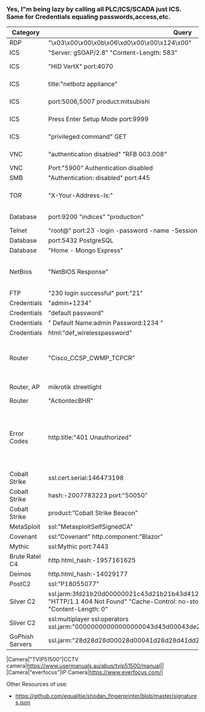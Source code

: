 ### Yes, I"m being lazy by calling all PLC/ICS/SCADA just ICS. Same for Credentials equaling passwords,access,etc.

|Category|Query|Explanation|More|
|----|----|----|----|
|RDP|"\x03\x00\x00\x0b\x06\xd0\x00\x00\x124\x00"|Windows RDP. Usually protected by a 2nd login||
|ICS|"Server: gSOAP/2.8" "Content-Length: 583"|Charging stations for EV||
|ICS|"HID VertX" port:4070|networked access controller with a multi-door access control panel|https://www.hidglobal.com/products/v10000|
|ICS|title:"netbotz appliance"|Used to control building automation or network closets|https://www.apc.com/us/en/product-range/61832-netbotz-400/|
|ICS|port:5006,5007 product:mitsubishi|CPU # identifies the model of the PLC. |[https://www.tkkcorporation.com/mitsubishi/q-series-plc.htm](https://emea.mitsubishielectric.com/fa/products/cnt/plc/plcq/cpu/cpu/q03udvcpu.html#downloads)|
|ICS|Press Enter Setup Mode port:9999|Lantronix devices with admin interface open, NO PASSWORD required.|https://www.lantronix.com/products-class/serial-to-ethernet-device-servers/|
|ICS|"privileged command" GET|Damn fuel pump connected to the internet allowing access to its command line interface...||
|VNC|"authentication disabled" "RFB 003.008"|VNC ... version 3.3?. Regardless, no authentication|https://www.exploit-db.com/exploits/36932|
|VNC|Port:"5900" Authentication disabled|Also VNC with no authentication||
|SMB|"Authentication: disabled" port:445|SMB with no authentication||
|TOR|"X-Your-Address-Is:"|Can also use http.title:"This is a Tor Exit Router" or http.title:"Onion router" as well but this capture more of them in one search.||
|Database|port:9200 "indices" "production"|Elastic Search critical indices are accessible to the internet|https://www.elastic.co/guide/en/elasticsearch/reference/current/important-settings.html|
|Telnet|"root@" port:23 -login -password -name -Session|already logged in as root...||
|Database|port:5432 PostgreSQL|PostgreSQL database||
|Database|"Home - Mongo Express"|Open Mongo Express Panels||
|NetBios|"NetBIOS Response"|NetBIOS service running and accessible on the Internet. These services have the potential to be used in amplification attacks by criminals that wish to perform denial of service attacks.|https://www.chrislockard.net/posts/netbios-name-spoofing-and-smb/|
|FTP|"230 login successful" port:"21"|FTP services without logins||
|Credentials|"admin+1234"|Default credentials listed in banner||
|Credentials| "default password"|Default credentials. Normally hacked||
|Credentials|" Default  Name:admin  Password:1234 "|Default credentials. Normally hacked||
|Credentials|html:"def_wirelesspassword"|default credentials again.||
|Router|"Cisco_CCSP_CWMP_TCPCR"|The cookie usually gives away version and path information. use banner grabbing in order to find network hosts that are running versions of applications and operating systems with known exploits |https://www.cisco.com/c/en/us/products/cloud-systems-management/media-gateway-controller-node-manager/index.html|
|Router, AP|mikrotik streetlight|Let's cry together. These are street lights that are also access points ...|
|Router|"ActiontecBHR"|Actiontech routers|passwords for different modles are here: https://portforward.com/actiontec/passwords/|
|Error Codes|http.title:"401 Unauthorized" |The server generating a 401 response MUST send a WWW-Authenticate header field containing at least one challenge applicable to the target resource. I normally combine this with negation to remove unwanted hits, use ports or county codes. The point to this search is authenication was POSSIBLE but didn't happen because the wrong thing was sent.|https://kinsta.com/knowledgebase/401-error/
|Cobalt Strike|ssl.cert.serial:146473198|Default SSL cert||
|Cobalt Strike|hash:-2007783223 port:”50050″|Hash for Cobalt Strike and its port||
|Cobalt Strike|product:”Cobalt Strike Beacon”||Just by name, because ...|https://github.com/MichaelKoczwara/Awesome-CobaltStrike-Defence|
|MetaSploit|ssl:"MetasploitSelfSignedCA"||https://medium.com/@michaelkoczwara/hunting-c2-with-shodan-223ca250d06f|
|Covenant|ssl:”Covenant” http.component:”Blazor”||https://medium.com/@michaelkoczwara/hunting-c2-with-shodan-223ca250d06f|
|Mythic|ssl:Mythic port:7443||https://medium.com/@michaelkoczwara/hunting-c2-with-shodan-223ca250d06f|
|Brute Ratel C4|http.html_hash:-1957161625|https://medium.com/@michaelkoczwara/hunting-c2-with-shodan-223ca250d06f|
|Deimos|http.html_hash:-14029177||https://medium.com/@michaelkoczwara/hunting-c2-with-shodan-223ca250d06f|
|PostC2|ssl:"P18055077"||https://medium.com/@michaelkoczwara/hunting-c2-with-shodan-223ca250d06f|
|Silver C2|ssl.jarm:3fd21b20d00000021c43d21b21b43d41226dd5dfc615dd4a96265559485910 "HTTP/1.1 404 Not Found" "Cache-Control: no-store, no-cache, must-revalidate" "Content-Length: 0"||https://medium.com/@michaelkoczwara/hunting-c2-with-shodan-223ca250d06f|
|Sliver C2|ssl:multiplayer ssl:operators ssl.jarm:"00000000000000000043d43d00043de2a97eabb398317329f027c66e4c1b01"||https://medium.com/@michaelkoczwara/hunting-c2-with-shodan-223ca250d06f|
|GoPhish Servers|ssl.jarm:"28d28d28d00028d00041d28d28d41dd279b0cf765af27fa62e66d7c8281124"|Had to make some adjustments for shodan|https://medium.com/@michaelkoczwara/hunting-c2-with-shodan-223ca250d06f|


|Camera|"TVIP51500"|CCTV camera|https://www.usermanuals.au/abus/tvip51500/manual||
|Camera|"everfocus"|IP Camera|https://www.everfocus.com/|



Other Resources of use:
- https://github.com/equalitie/shodan_fingerprinter/blob/master/signatures.json
